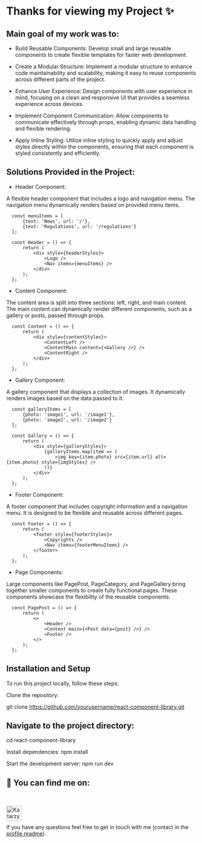 # Thanks for viewing my Project ✨

## Main goal of my work was to:

- Build Reusable Components: Develop small and large reusable components to create flexible templates for faster web development.

- Create a Modular Structure: Implement a modular structure to enhance code maintainability and scalability, making it easy to reuse components across different parts of the project.

- Enhance User Experience: Design components with user experience in mind, focusing on a clean and responsive UI that provides a seamless experience across devices.

- Implement Component Communication: Allow components to communicate effectively through props, enabling dynamic data handling and flexible rendering.

- Apply Inline Styling: Utilize inline styling to quickly apply and adjust styles directly within the components, ensuring that each component is styled consistently and efficiently.

## Solutions Provided in the Project:
- Header Component:

A flexible header component that includes a logo and navigation menu. The navigation menu dynamically renders based on provided menu items.

      const menuItems = [
          {text: 'News', url: '/'},
          {text: 'Regulations', url: '/regulations'}
      ];
      
      const Header = () => {
          return (
              <div style={headerStyles}>
                  <Logo />
                  <Nav items={menuItems} />
              </div>
          );
      };
- Content Component:

The content area is split into three sections: left, right, and main content. The main content can dynamically render different components, such as a gallery or posts, passed through props.

      const Content = () => {
          return (
              <div style={contentStyles}>
                  <ContentLeft />
                  <ContentMain content={<Gallery />} />
                  <ContentRight />
              </div>
          );
      };

- Gallery Component:

A gallery component that displays a collection of images. It dynamically renders images based on the data passed to it.

      const galleryItems = [
          {photo: 'image1', url: '/image1'},
          {photo: 'image2', url: '/image2'}
      ];
      
      const Gallery = () => {
          return (
              <div style={galleryStyles}>
                  {galleryItems.map(item => (
                      <img key={item.photo} src={item.url} alt={item.photo} style={imgStyles} />
                  ))}
              </div>
          );
      };
- Footer Component:

A footer component that includes copyright information and a navigation menu. It is designed to be flexible and reusable across different pages.

      const Footer = () => {
          return (
              <footer style={footerStyles}>
                  <Copyrights />
                  <Nav items={footerMenuItems} />
              </footer>
          );
      };
- Page Components:

Large components like PagePost, PageCategory, and PageGallery bring together smaller components to create fully functional pages. These components showcase the flexibility of the reusable components.

      const PagePost = () => {
          return (
              <>
                  <Header />
                  <Content main={<Post data={post} />} />
                  <Footer />
              </>
          );
      };

## Installation and Setup
To run this project locally, follow these steps:

Clone the repository:

git clone https://github.com/yourusername/react-component-library.git

## Navigate to the project directory:

cd react-component-library

Install dependencies:
      npm install

Start the development server:
      npm run dev

## :blue_heart:  You can find me on: 
<br />

[<img align="left" alt="Katarzyna Dworak LinkedIn" width="40px" src="https://cdn.jsdelivr.net/npm/simple-icons@v3/icons/linkedin.svg" />](https://www.linkedin.com/in/katarzynadworakk/)

<br /> 
<br />

If you have any questions feel free to get in touch with me (contact in the [profile readme](https://github.com/katarzynadworak)).

